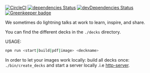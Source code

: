 
[![CircleCI](https://circleci.com/gh/farbenmeer/ausguck.svg?style=svg)](https://circleci.com/gh/farbenmeer/ausguck)
[![dependencies Status](https://david-dm.org/farbenmeer/ausguck/main/status.svg)](https://david-dm.org/farbenmeer/ausguck/main)
[![devDependencies Status](https://david-dm.org/farbenmeer/ausguck/dev-status.svg)](https://david-dm.org/farbenmeer/ausguck?type=dev)
[![Greenkeeper badge](https://badges.greenkeeper.io/farbenmeer/ausguck.svg)](https://greenkeeper.io/)

We sometimes do lightning talks at work to learn, inspire, and share.

You can find the different decks in the `./decks` directory.

USAGE:
```sh
npm run <start|build|pdf|image> <deckname>
```

In order to let your images work locally: build all decks once: `./bin/create_decks` and start a server locally .i.e [http-server](https://www.npmjs.com/package/http-server).
